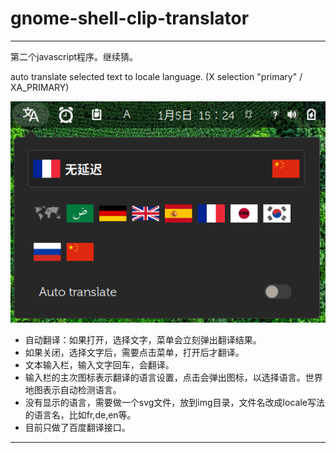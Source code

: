# gnome-shell-clip-translator

---

第二个javascript程序。继续猜。

auto translate selected text to locale language. (X selection "primary" / XA_PRIMARY)

![](screenshot.png)

- 自动翻译：如果打开，选择文字，菜单会立刻弹出翻译结果。
- 如果关闭，选择文字后，需要点击菜单，打开后才翻译。
- 文本输入栏，输入文字回车，会翻译。
- 输入栏的主次图标表示翻译的语言设置，点击会弹出图标，以选择语言。世界地图表示自动检测语言。
- 没有显示的语言，需要做一个svg文件，放到img目录，文件名改成locale写法的语言名，比如fr,de,en等。
- 目前只做了百度翻译接口。

---